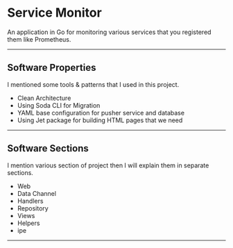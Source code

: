 # Service Monitor

An application in Go for monitoring various services that you registered them like Prometheus.

***

## Software Properties

I mentioned some tools & patterns that I used in this project.

- Clean Architecture
- Using Soda CLI for Migration
- YAML base configuration for pusher service and database
- Using Jet package for building HTML pages that we need

***

## Software Sections

I mention various section of project then I will explain them in separate sections.

- Web
- Data Channel
- Handlers
- Repository
- Views
- Helpers
- ipe

***
 